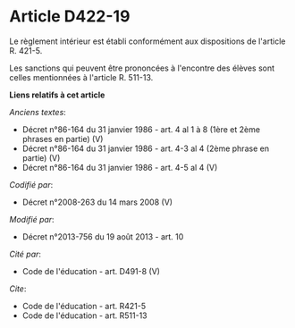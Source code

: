 # Article D422-19

Le règlement intérieur est établi conformément aux dispositions de l'article R. 421-5. 

Les sanctions qui peuvent être prononcées à l'encontre des élèves sont celles mentionnées à l'article R. 511-13.

**Liens relatifs à cet article**

_Anciens textes_:

  - Décret n°86-164 du 31 janvier 1986 - art. 4 al 1 à 8 (1ère et 2ème phrases en partie) (V)
  - Décret n°86-164 du 31 janvier 1986 - art. 4-3 al 4 (2ème phrase en partie) (V)
  - Décret n°86-164 du 31 janvier 1986 - art. 4-5 al 4 (V)

_Codifié par_:

  - Décret n°2008-263 du 14 mars 2008 (V)

_Modifié par_:

  - Décret n°2013-756 du 19 août 2013 - art. 10

_Cité par_:

  - Code de l'éducation - art. D491-8 (V)

_Cite_:

  - Code de l'éducation - art. R421-5
  - Code de l'éducation - art. R511-13
